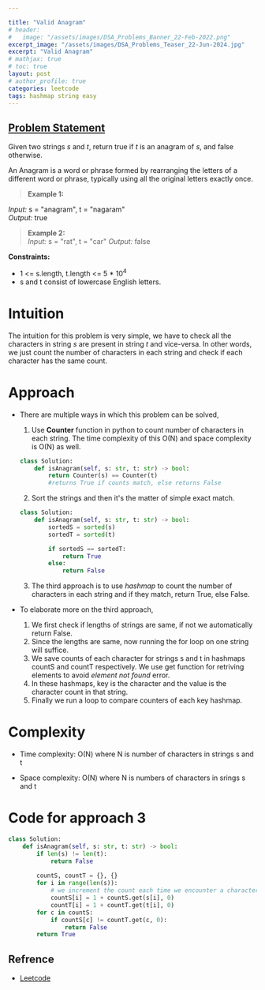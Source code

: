 ```yaml
---

title: "Valid Anagram"
# header:
#   image: "/assets/images/DSA_Problems_Banner_22-Feb-2022.png"
excerpt_image: "/assets/images/DSA_Problems_Teaser_22-Jun-2024.jpg"
excerpt: "Valid Anagram"
# mathjax: true
# toc: true
layout: post
# author_profile: true
categories: leetcode
tags: hashmap string easy
---
```


## [Problem Statement](https://leetcode.com/problems/valid-anagram/description/)

Given two strings *s* and *t*, return true if *t* is an anagram of *s*, and false otherwise.

An Anagram is a word or phrase formed by rearranging the letters of a different word or phrase, typically using all the original letters exactly once.



 

> **Example 1:** <br />

*Input:* s = "anagram", t = "nagaram" <br />
*Output:* true

>**Example 2:** <br />
*Input:* s = "rat", t = "car"
*Output:* false


**Constraints:**
* 1 <= s.length, t.length <= 5 * 10<sup>4<sup/>
* s and t consist of lowercase English letters.



# Intuition
The intuition for this problem is very simple, we have to check all the characters in string *s* are present in string *t* and vice-versa. In other words, we just count the number of characters in each string and check if each character has the same count.

# Approach
* There are multiple ways in which this problem can be solved,
    1. Use **Counter** function in python to count number of characters in each string. The time complexity of this O(N) and space complexity is O(N) as well.
    ```python
    class Solution:
        def isAnagram(self, s: str, t: str) -> bool:
            return Counter(s) == Counter(t)
            #returns True if counts match, else returns False
    ```
    2.  Sort the strings and then it's the matter of simple exact match.
    ```python
    class Solution:
        def isAnagram(self, s: str, t: str) -> bool:
            sortedS = sorted(s)
            sortedT = sorted(t)

            if sortedS == sortedT:
                return True
            else:
                return False
    ```
    3. The third approach is to use *hashmap* to count the number of characters in each string and if they match, return True, else False.

* To elaborate more on the third approach,
    1. We first check if lengths of strings are same, if not we automatically return False.
    2. Since the lengths are same, now running the for loop on one string will suffice.
    3. We save counts of each character for strings s and t in hashmaps countS and countT respectively. We use get function for retriving elements to avoid *element not found* error.
    4. In these hashmaps, key is the character and the value is the character count in that string. 
    5. Finally we run a loop to compare counters of each key hashmap.


# Complexity
- Time complexity: O(N) where N is number of characters in strings s and t


- Space complexity: O(N) where N is numbers of characters in srings s and t


# Code for approach 3
```python
class Solution:
    def isAnagram(self, s: str, t: str) -> bool:
        if len(s) != len(t):
            return False
        
        countS, countT = {}, {}
        for i in range(len(s)):
            # we increment the count each time we encounter a character
            countS[i] = 1 + countS.get(s[i], 0)
            countT[i] = 1 + countT.get(t[i], 0)
        for c in countS:
            if countS[c] != countT.get(c, 0):
                return False
        return True
```


## Refrence
* [Leetcode](https://leetcode.com/problems/two-sum/solutions/)
